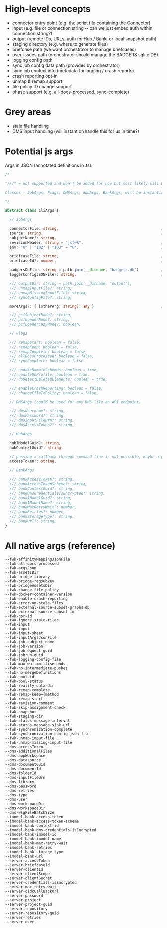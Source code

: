 # High-level concepts

- connector entry point (e.g. the script file containing the Connector)
- input (e.g. file or connection string -- can we just embed auth within connection string?)
- output (remote IDs, URLs, auth for Hub / Bank, or local snapshot path)
- staging directory (e.g. where to generate files)
- briefcase path (we want orchestrator to manage briefcases)
- user-issues path (orchestrator should manage the BADGERS sqlite DB)
- logging config path
- sync job config data path (provided by orchestrator)
- sync job context info (metadata for logging / crash reports)
- crash reporting opt-in
- unmap & remap support
- file policy ID change support
- phase support (e.g. all-docs-processed, sync-complete)

# Grey areas
- stale file handling
- DMS input handling (will instant on handle this for us in time?)

# Potential js args

Args in JSON (annotated definitions in .ts):

```typescript
/*

"///" = not supported and won't be added for now but most likely will be in the near future.

Classes - JobArgs, Flags, DMSArgs, HubArgs, BankArgs, will be instantiated from CliArgs in raw JSON format.

*/

abstract class CliArgs {

  // JobArgs

  connectorFile: string,                                              // absolute path
  source: string,                                                     // absolute path OR connection string
  subjectName?: string,
  revisionHeader: string = "jsfwk",                                   // effect: change set comment becomes "jsfwk - <actual comment>"
  env: "0" | "102" | "103" = "0",                                     // prod (default) | qa | dev 

  briefcaseFile: string,                                              // absolute path to a local Briefcase file downloaded by the orchestrator
  briefcaseId?: number,                                               // start from 2

  badgersDbFile: string = path.join(__dirname, "badgers.db")          // absolute path
  loggerConfigJSONFile?: string,                                      // absolute path

  /// outputDir: string = path.join(__dirname, "output"),                 // absolute path
  /// unmapInputFile?: string,                                            // absolute path
  /// unmapMissingInputFile?: string,                                     // absolute path
  /// syncConfigFile?: string,                                            // absolute path

  moreArgs?: { [otherArg: string]: any }                              // whatever (include PCF args here). How could the orchestrator pass this in?

  /// pcfSubjectNode?: string,
  /// pcfLoaderNode?: string,
  /// pcfLoaderLazyMode?: boolean,

  // Flags

  /// remapStart: boolean = false,
  /// remapKeep: boolean = false,
  /// remapComplete: boolean = false,
  /// allDocsProcessed: boolean = false,
  /// syncComplete: boolean = false,

  /// updateDomainSchemas: boolean = true,
  /// updateDbProfile: boolean = true,
  /// doDetectDeletedElements: boolean = true,

  /// enableCrashReporting: boolean = false,
  /// changeFileIdPolicy: boolean = false,

  // DMSArgs (could be used for any DMS like an API endpoint)

  /// dmsUsername?: string,
  /// dmsPassword?: string,
  /// dmsInputFileUrn?: string,
  /// dmsAccessToken?": string,

  // HubArgs

  hubIModelGuid?: string,
  hubContextGuid?: string,

  // passing a callback through command line is not possible, maybe a path to a file that stores the access token? 
  accessToken?: string,

  // BankArgs

  /// bankAccessToken?: string,
  /// bankAccessTokenScheme?: string,
  /// bankContextGuid?: string,
  /// bankDmsCredentialsIsEncrypted?: string,
  /// bankIModelGuid?: string,
  /// bankIModelName?: string,
  /// bankMaxRetryWait?: number,
  /// bankRetries?: number,
  /// bankStorageType?: string,
  /// bankUrl?: string,
}


```


# All native args (reference)
```
--fwk-affinityMappingJsonFile
--fwk-all-docs-processed
--fwk-argsJson
--fwk-assetsDir
--fwk-bridge-library
--fwk-bridge-regsubkey
--fwk-bridgeAssetsDir
--fwk-change-file-policy
--fwk-docker-container-version
--fwk-enable-crash-reporting
--fwk-error-on-stale-files
--fwk-external-source-subset-graphs-db
--fwk-external-source-subset-id
--fwk-gpr-id
--fwk-ignore-stale-files
--fwk-input
--fwk-input
--fwk-input-sheet
--fwk-inputArgsJsonFile
--fwk-job-subject-name
--fwk-job-version
--fwk-jobrequest-guid
--fwk-jobrun-guid
--fwk-logging-config-file
--fwk-max-wait=milliseconds
--fwk-no-intermediate-pushes
--fwk-no-mergeDefinitions
--fwk-pool-id
--fwk-pool-status
--fwk-reality-data-dir
--fwk-remap-complete
--fwk-remap-keep={method
--fwk-remap-start
--fwk-revision-comment
--fwk-skip-assignment-check
--fwk-snapshot
--fwk-staging-dir
--fwk-status-message-interval
--fwk-status-message-sink-url
--fwk-synchronization-complete
--fwk-synchronization-config-json-file
--fwk-unmap-input-file
--fwk-unmap-missing-input-file
--dms-accessToken
--dms-additionalFiles
--dms-appWorkspace
--dms-datasource
--dms-documentGuid
--dms-documentId
--dms-folderId
--dms-inputFileUrn
--dms-library
--dms-password
--dms-retries
--dms-type
--dms-user
--dms-workspaceDir
--dms-workspaceDir
--dms-wsgFileBatchSize
--imodel-bank-access-token
--imodel-bank-access-token-scheme
--imodel-bank-context-id
--imodel-bank-dms-credentials-isEncrypted
--imodel-bank-imodel-id
--imodel-bank-imodel-name
--imodel-bank-max-retry-wait
--imodel-bank-retries
--imodel-bank-storage-type
--imodel-bank-url
--server-accessToken
--server-briefcaseId
--server-clientId
--server-clientScope
--server-clientSecret
--server-credentials-isEncrypted
--server-max-retry-wait
--server-oidcCallBackUrl
--server-password
--server-project
--server-project-guid
--server-repository
--server-repository-guid
--server-retries
--server-user
```
